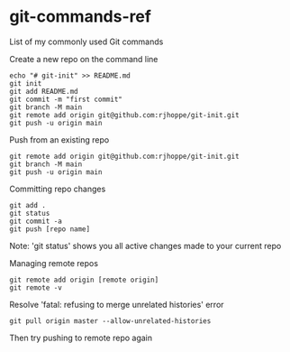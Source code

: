 # git-commands-ref
List of my commonly used Git commands


Create a new repo on the command line
```
echo "# git-init" >> README.md
git init
git add README.md
git commit -m "first commit"
git branch -M main
git remote add origin git@github.com:rjhoppe/git-init.git
git push -u origin main
```

Push from an existing repo
```
git remote add origin git@github.com:rjhoppe/git-init.git
git branch -M main
git push -u origin main
```

Committing repo changes
```
git add .
git status
git commit -a
git push [repo name]
```
Note: 'git status' shows you all active changes made to your current repo
 
Managing remote repos
```
git remote add origin [remote origin]
git remote -v
```

Resolve 'fatal: refusing to merge unrelated histories' error
```
git pull origin master --allow-unrelated-histories
```
Then try pushing to remote repo again

